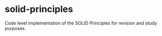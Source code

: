 # solid-principles
Code level implementation of the SOLID Principles for revision and study purposes.
